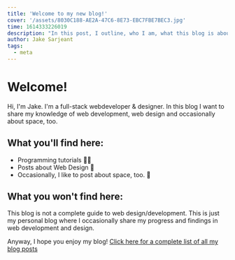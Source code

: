 ```yaml
---
title: 'Welcome to my new blog!'
cover: '/assets/8030C188-AE2A-47C6-8E73-EBC7FBE7BEC3.jpg'
time: 1614333226019
description: "In this post, I outline, who I am, what this blog is about and what kind of content you'll find here."
author: Jake Sarjeant
tags:
  - meta
---
```


# Welcome!

Hi, I'm Jake. I'm a full-stack webdeveloper & designer. In this blog I want to share my knowledge of web development,
web design and occasionally about space, too.

## What you'll find here:
 - Programming tutorials 👨‍💻
 - Posts about Web Design 🎨
 - Occasionally, I like to post about space, too. 🚀

## What you won't find here:
This blog is not a complete guide to web design/development. This is just my personal blog where I occasionally share my
progress and findings in web development and design.

Anyway, I hope you enjoy my blog! [Click here for a complete list of all my blog posts](/#more)
